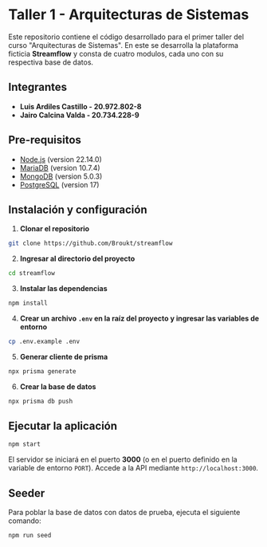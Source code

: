 # Taller 1 - Arquitecturas de Sistemas
Este repositorio contiene el código desarrollado para el primer taller del curso "Arquitecturas de Sistemas". En este se desarrolla la plataforma ficticia **Streamflow** y consta de cuatro modulos, cada uno con su respectiva base de datos.

## Integrantes
- **Luis Ardiles Castillo - 20.972.802-8**
- **Jairo Calcina Valda - 20.734.228-9**

## Pre-requisitos
- [Node.js](https://nodejs.org/es/) (version 22.14.0)
- [MariaDB](https://mariadb.org/) (version 10.7.4)
- [MongoDB](https://www.mongodb.com/try/download/community) (version 5.0.3)
- [PostgreSQL](https://www.postgresql.org/download/) (version 17)

## Instalación y configuración

1. **Clonar el repositorio**
```bash
git clone https://github.com/Broukt/streamflow
```

2. **Ingresar al directorio del proyecto**
```bash
cd streamflow
```

3. **Instalar las dependencias**
```bash
npm install
```

4. **Crear un archivo `.env` en la raíz del proyecto y ingresar las variables de entorno**
```bash
cp .env.example .env
```

5. **Generar cliente de prisma**
```bash
npx prisma generate
```

6. **Crear la base de datos**
```bash
npx prisma db push
```


## Ejecutar la aplicación
```bash
npm start
```
El servidor se iniciará en el puerto **3000** (o en el puerto definido en la variable de entorno `PORT`). Accede a la API mediante `http://localhost:3000`.

## Seeder
Para poblar la base de datos con datos de prueba, ejecuta el siguiente comando:
```bash
npm run seed
```